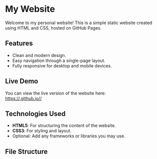 # My Website

Welcome to my personal website! This is a simple static website created using HTML and CSS, hosted on GitHub Pages.

## Features

- Clean and modern design.
- Easy navigation through a single-page layout.
- Fully responsive for desktop and mobile devices.

## Live Demo

You can view the live version of the website here:  
[https://<your-username>.github.io/<repository-name>/](https://<your-username>.github.io/<repository-name>/)

## Technologies Used

- **HTML5**: For structuring the content of the website.
- **CSS3**: For styling and layout.
- Optional: Add any frameworks or libraries you may use.

## File Structure

